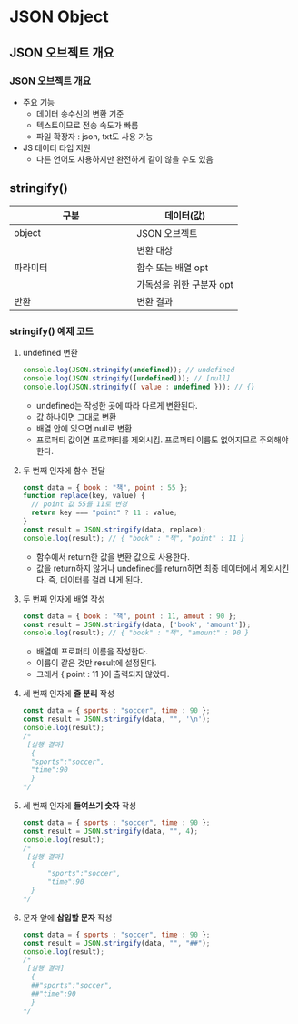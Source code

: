 # JSON Object

## JSON 오브젝트 개요

### JSON 오브젝트 개요

- 주요 기능
  - 데이터 송수신의 변환 기준
  - 텍스트이므로 전송 속도가 빠름
  - 파일 확장자 : json, txt도 사용 가능
- JS 데이터 타입 지원
  - 다른 언어도 사용하지만 완전하게 같이 않을 수도 있음



## stringify()

<table>
  <thead>
    <th>구분</th>
    <th colspan="2">데이터(값)</th>
  </thead>
  <tbody>
    <tr>
      <td style="width:200px;">object</td>
      <td colspan="2">JSON 오브젝트</td>
    </tr>
    <tr>
      <td rowspan="4">파라미터</td>
    </tr>
    <tr>
      <td>변환 대상</td>
    </tr>
    <tr>
      <td>함수 또는 배열 opt</td>
    </tr>
    <tr>
      <td>가독성을 위한 구분자 opt</td>
    </tr>
    <tr>
      <td>반환</td>
      <td>변환 결과</td>
    </tr>
  </tbody>
</table>

### stringify() 예제 코드

1. undefined 변환

   ```javascript
   console.log(JSON.stringify(undefined)); // undefined
   console.log(JSON.stringify([undefined])); // [null]
   console.log(JSON.stringify({ value : undefined })); // {}
   ```

   - undefined는 작성한 곳에 따라 다르게 변환된다.
   - 값 하나이면 그대로 변환
   - 배열 안에 있으면 null로 변환
   - 프로퍼티 값이면 프로퍼티를 제외시킴. 프로퍼티 이름도 없어지므로 주의해야 한다.

2. 두 번째 인자에 함수 전달

   ```js
   const data = { book : "책", point : 55 };
   function replace(key, value) {
     // point 값 55를 11로 변경
     return key === "point" ? 11 : value;
   }
   const result = JSON.stringify(data, replace);
   console.log(result); // { "book" : "책", "point" : 11 }
   ```

   - 함수에서 return한 값을 변환 값으로 사용한다.
   - 값을 return하지 않거나 undefined를 return하면 최종 데이터에서 제외시킨다. 즉, 데이터를 걸러 내게 된다.

3. 두 번째 인자에 배열 작성

   ```js
   const data = { book : "책", point : 11, amout : 90 };
   const result = JSON.stringify(data, ['book', 'amount']);
   console.log(result); // { "book" : "책", "amount" : 90 }
   ```

   - 배열에 프로퍼티 이름을 작성한다.
   - 이름이 같은 것만 result에 설정된다.
   - 그래서 { point : 11 }이 출력되지 않았다.

4. 세 번째 인자에 **줄 분리** 작성

   ```js
   const data = { sports : "soccer", time : 90 };
   const result = JSON.stringify(data, "", '\n');
   console.log(result);
   /*
   	[실행 결과]
   	 {
   	 "sports":"soccer",
   	 "time":90
   	 }
   */
   ```

5. 세 번째 인자에 **들여쓰기 숫자** 작성

   ```js
   const data = { sports : "soccer", time : 90 };
   const result = JSON.stringify(data, "", 4);
   console.log(result);
   /*
   	[실행 결과]
   	 {
   	     "sports":"soccer",
   	     "time":90
   	 }
   */
   ```

6. 문자 앞에 **삽입할 문자** 작성

   ```js
   const data = { sports : "soccer", time : 90 };
   const result = JSON.stringify(data, "", "##");
   console.log(result);
   /*
   	[실행 결과]
   	 {
   	 ##"sports":"soccer",
   	 ##"time":90
   	 }
   */
   ```
